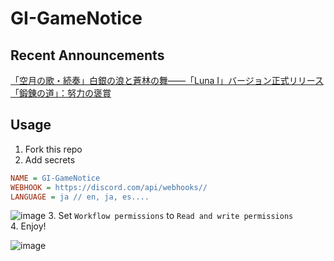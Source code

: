 # GI-GameNotice

## Recent Announcements
[「空月の歌・続奏」白銀の浪と蒼林の舞——「Luna Ⅰ」バージョン正式リリース](log/21302.md)  
[「鍛錬の道」：努力の褒賞](log/21325.md)
<end>

## Usage
1. Fork this repo
2. Add secrets
```ini
NAME = GI-GameNotice
WEBHOOK = https://discord.com/api/webhooks//
LANGUAGE = ja // en, ja, es....
```
![image](https://github.com/c2t-r/GI-GameNotice/assets/80561604/63d8a4f2-9ec2-49d7-a637-44d728b2f945)
3. Set `Workflow permissions` to `Read and write permissions`  
4. Enjoy!

![image](https://github.com/c2t-r/GI-GameNotice/assets/80561604/24ec6182-cd99-4969-ab59-1d65c886077a)
